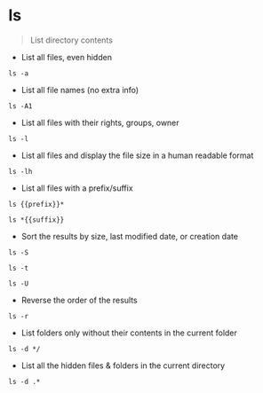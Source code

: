 # ls

> List directory contents

- List all files, even hidden

`ls -a`

- List all file names (no extra info)

`ls -A1`

- List all files with their rights, groups, owner

`ls -l`

- List all files and display the file size in a human readable format

`ls -lh`

- List all files with a prefix/suffix

`ls {{prefix}}*`

`ls *{{suffix}}`

- Sort the results by size, last modified date, or creation date

`ls -S`

`ls -t`

`ls -U`

- Reverse the order of the results

`ls -r`

- List folders only without their contents in the current folder

`ls -d */`

- List all the hidden files & folders in the current directory

`ls -d .*`

